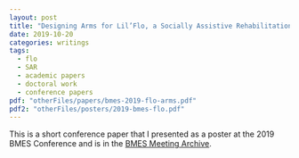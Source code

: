 ```yaml
---
layout: post
title: "Designing Arms for Lil’Flo, a Socially Assistive Rehabilitation Robot"
date: 2019-10-20
categories: writings
tags:
  - flo
  - SAR
  - academic papers
  - doctoral work
  - conference papers
pdf: "otherFiles/papers/bmes-2019-flo-arms.pdf"
pdf2: "otherFiles/posters/2019-bmes-flo.pdf"
---
```


This is a short conference paper that I presented as a poster at the 2019 BMES Conference and is in the [BMES Meeting Archive](https://submissions2.mirasmart.com/Verify/BMES2019/submission/temp/rad89843.pdf).
